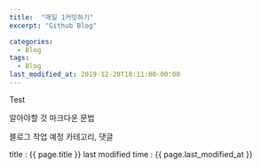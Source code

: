 ```yaml
---
title:  "매일 1커밋하기"
excerpt: "Github Blog"

categories:
  - Blog
tags:
  - Blog
last_modified_at: 2019-12-20T18:11:00-00:00
---
```

Test

알아야할 것
마크다운 문법

블로그 작업 예정
카테고리, 댓글

title : {{ page.title }}
last modified time : {{ page.last_modified_at }}

